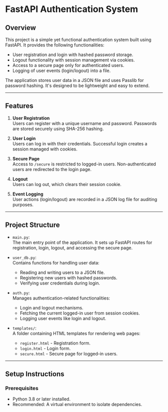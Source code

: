 # FastAPI Authentication System

## **Overview**

This project is a simple yet functional authentication system built using FastAPI. It provides the following functionalities:  
- User registration and login with hashed password storage.
- Logout functionality with session management via cookies.
- Access to a secure page only for authenticated users.
- Logging of user events (login/logout) into a file.

The application stores user data in a JSON file and uses Passlib for password hashing. It's designed to be lightweight and easy to extend.

---

## **Features**

1. **User Registration**  
   Users can register with a unique username and password. Passwords are stored securely using SHA-256 hashing.

2. **User Login**  
   Users can log in with their credentials. Successful login creates a session managed with cookies.

3. **Secure Page**  
   Access to `/secure` is restricted to logged-in users. Non-authenticated users are redirected to the login page.

4. **Logout**  
   Users can log out, which clears their session cookie.

5. **Event Logging**  
   User actions (login/logout) are recorded in a JSON log file for auditing purposes.

---

## **Project Structure**

- `main.py`:  
  The main entry point of the application. It sets up FastAPI routes for registration, login, logout, and accessing the secure page.

- `user_db.py`:  
  Contains functions for handling user data:
  - Reading and writing users to a JSON file.
  - Registering new users with hashed passwords.
  - Verifying user credentials during login.

- `auth.py`:  
  Manages authentication-related functionalities:
  - Login and logout mechanisms.
  - Fetching the current logged-in user from session cookies.
  - Logging user events like login and logout.

- `templates/`:  
  A folder containing HTML templates for rendering web pages:
  - `register.html` - Registration form.
  - `login.html` - Login form.
  - `secure.html` - Secure page for logged-in users.
---

## **Setup Instructions**

### **Prerequisites**
- Python 3.8 or later installed.
- Recommended: A virtual environment to isolate dependencies.